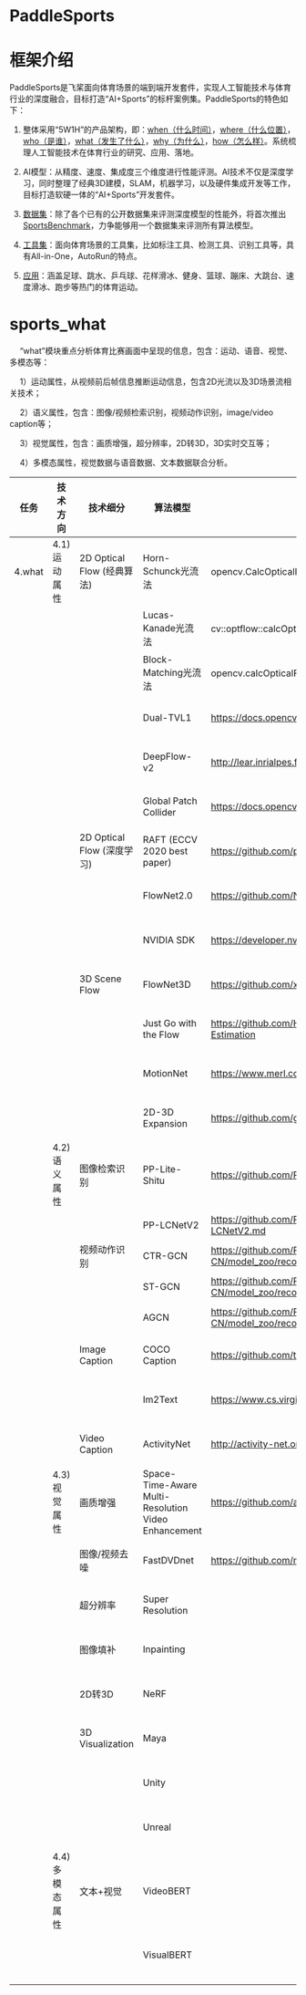 # PaddleSports

# 框架介绍
PaddleSports是飞桨面向体育场景的端到端开发套件，实现人工智能技术与体育行业的深度融合，目标打造“AI+Sports”的标杆案例集。PaddleSports的特色如下：

1. 整体采用“5W1H”的产品架构，即：[when（什么时间）](#1-sportswhen)，[where（什么位置）](#2-sportswhere)，[who（是谁）](#3-sportswho)，[what（发生了什么）](#4-sportswhat)，[why（为什么）](#5-sportswhy)，[how（怎么样）](#6-sportshow)。系统梳理人工智能技术在体育行业的研究、应用、落地。

2. AI模型：从精度、速度、集成度三个维度进行性能评测。AI技术不仅是深度学习，同时整理了经典3D建模，SLAM，机器学习，以及硬件集成开发等工作，目标打造软硬一体的“AI+Sports”开发套件。

3. [数据集](#7-data)：除了各个已有的公开数据集来评测深度模型的性能外，将首次推出[SportsBenchmark](#8-sportsbenchmark)，力争能够用一个数据集来评测所有算法模型。

4. [工具集](#9-tools)：面向体育场景的工具集，比如标注工具、检测工具、识别工具等，具有All-in-One，AutoRun的特点。

5. [应用](#10-applications)：涵盖足球、跳水、乒乓球、花样滑冰、健身、篮球、蹦床、大跳台、速度滑冰、跑步等热门的体育运动。




# sports_what

&emsp; “what”模块重点分析体育比赛画面中呈现的信息，包含：运动、语音、视觉、多模态等：

&emsp; 1）运动属性，从视频前后帧信息推断运动信息，包含2D光流以及3D场景流相关技术；

&emsp; 2）语义属性，包含：图像/视频检索识别，视频动作识别，image/video caption等；

&emsp; 3）视觉属性，包含：画质增强，超分辨率，2D转3D，3D实时交互等；

&emsp; 4）多模态属性，视觉数据与语音数据、文本数据联合分析。


| 任务              | 技术方向           | 技术细分                       | 算法模型                | 链接                                                                                                          | 人力安排    |
|-----------------|----------------|----------------------------|---------------------|-------------------------------------------------------------------------------------------------------------|---------|
| 4.what          | 4.1) 运动属性          | 2D Optical Flow (经典算法)      | Horn-Schunck光流法                                     | opencv.CalcOpticalFlowHS                                                                                    | 张熙瑞     |
|                 |                    |                             | Lucas-Kanade光流法                                     | cv::optflow::calcOpticalFlowSparseToDense()                                                                 | 张熙瑞     |
|                 |                    |                             | Block-Matching光流法                                   | opencv.calcOpticalFlowBM                                                                                    | 张熙瑞     |
|                 |                    |                             | Dual-TVL1                                           | https://docs.opencv.org/4.5.5/dc/d4d/classcv_1_1optflow_1_1DualTVL1OpticalFlow.html                         | 张熙瑞     |
|                 |                    |                             | DeepFlow-v2                                         | http://lear.inrialpes.fr/src/deepflow/                                                                      | 张熙瑞     |
|                 |                    |                             | Global Patch Collider                               | https://docs.opencv.org/4.5.5/d8/dc5/sparse__matching__gpc_8hpp.html                                        | 张熙瑞     |
|                 |                    | 2D Optical Flow (深度学习)      | RAFT (ECCV 2020 best paper)                         | https://github.com/princeton-vl/RAFT                                                                        | 张熙瑞     |
|                 |                    |                             | FlowNet2.0                                          | https://github.com/NVIDIA/flownet2-pytorch                                                                  | 张熙瑞     |
|                 |                    |                             | NVIDIA SDK                                          | https://developer.nvidia.com/opticalflow-sdk                                                                | 张熙瑞     |
|                 |                    | 3D Scene Flow               | FlowNet3D                                           | https://github.com/xingyul/flownet3d                                                                        | 张熙瑞     |
|                 |                    |                             | Just Go with the Flow                               | https://github.com/HimangiM/Just-Go-with-the-Flow-Self-Supervised-Scene-Flow-Estimation                     | 张熙瑞     |
|                 |                    |                             | MotionNet                                           | https://www.merl.com/research/?research=license-request&sw=MotionNet                                        | 张熙瑞     |
|                 |                    |                             | 2D-3D Expansion                                     | https://github.com/gengshan-y/expansion                                                                     | 张熙瑞     |
|                 | 4.2) 语义属性          | 图像检索识别                      | PP-Lite-Shitu                                       | https://github.com/PaddlePaddle/PaddleClas/tree/release/2.4/deploy/lite_shitu                               | 洪力      |
|                 |                    |                             | PP-LCNetV2                                          | https://github.com/PaddlePaddle/PaddleClas/blob/release/2.4/docs/zh_CN/models/PP-LCNetV2.md                 | 洪力      |
|                 |                    | 视频动作识别                      | CTR-GCN                                             | https://github.com/PaddlePaddle/PaddleVideo/blob/develop/docs/zh-CN/model_zoo/recognition/ctrgcn.md         | 洪力      |
|                 |                    |                             | ST-GCN                                              | https://github.com/PaddlePaddle/PaddleVideo/blob/develop/docs/zh-CN/model_zoo/recognition/stgcn.md          | 洪力      |
|                 |                    |                             | AGCN                                                | https://github.com/PaddlePaddle/PaddleVideo/blob/develop/docs/zh-CN/model_zoo/recognition/agcn.md           | 洪力      |
|                 |                    | Image Caption               | COCO Caption                                        | https://github.com/tylin/coco-caption                                                                       | 王庆忠     |
|                 |                    |                             | Im2Text                                             | https://www.cs.virginia.edu/~vicente/sbucaptions/                                                           | 王庆忠     |
|                 |                    | Video Caption               | ActivityNet                                         | http://activity-net.org/challenges/2017/captioning.html                                                     | 王庆忠     |
|                 | 4.3) 视觉属性          | 画质增强                        | Space-Time-Aware Multi-Resolution Video Enhancement | https://github.com/alterzero/STARnet                                                                        | 卢飞翔     |
|                 |                    | 图像/视频去噪                     | FastDVDnet                                          | https://github.com/m-tassano/fastdvdnet                                                                     | 卢飞翔     |
|                 |                    | 超分辨率                        | Super Resolution                                    |                                                                                                             | 卢飞翔     |
|                 |                    | 图像填补                        | Inpainting                                          |                                                                                                             | 卢飞翔     |
|                 |                    | 2D转3D                       | NeRF                                                |                                                                                                             | 卢飞翔     |
|                 |                    | 3D Visualization            | Maya                                                |                                                                                                             | 卢飞翔     |
|                 |                    |                             | Unity                                               |                                                                                                             | 卢飞翔     |
|                 |                    |                             | Unreal                                              |                                                                                                             | 卢飞翔     |
|                 | 4.4) 多模态属性         | 文本+视觉                       | VideoBERT                                           |                                                                                                             | 王庆忠     |
|                 |                    |                             | VisualBERT                                          |                                                                                                             | 王庆忠     |
|                 |                    |                             |                                                     |                                                                                                             |         |
|                 |                    |                             |                                                     |                                                                                                             |         |



